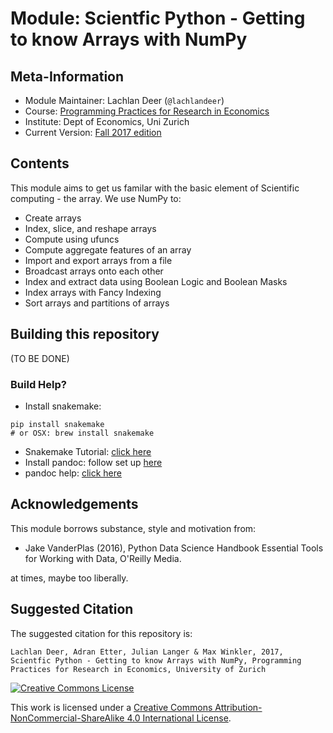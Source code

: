 # Module:  Scientfic Python - Getting to know Arrays with NumPy

## Meta-Information

*   Module Maintainer: Lachlan Deer (`@lachlandeer`)
*   Course: [Programming Practices for Research in Economics](https://github.com/pp4rs)
*   Institute: Dept of Economics, Uni Zurich
*   Current Version: [Fall 2017 edition](https://pp4rs.github.io/2017-uzh)

## Contents

This module aims to get us familar with the basic element of Scientific computing - the array.
We use NumPy to:

*   Create arrays
*   Index, slice, and reshape arrays
*   Compute using ufuncs
*   Compute aggregate features of an array
*   Import and export arrays from a file
*   Broadcast arrays onto each other
*   Index and extract data using Boolean Logic and Boolean Masks
*   Index arrays with Fancy Indexing
*   Sort arrays and partitions of arrays

## Building this repository

(TO BE DONE)

### Build  Help?

*   Install snakemake:

```
pip install snakemake
# or OSX: brew install snakemake
```

*   Snakemake Tutorial: [click here](https://snakemake.readthedocs.io/en/stable/)
*   Install pandoc: follow set up [here](http://pandoc.org/installing.html)
*   pandoc help: [click here](http://pandoc.org/getting-started.html)

## Acknowledgements

This module borrows substance, style and motivation from:

*   Jake VanderPlas (2016), Python Data Science Handbook Essential Tools for Working with Data, O'Reilly Media.

at times, maybe too liberally.

## Suggested Citation

The suggested citation for this repository is:

```
Lachlan Deer, Adran Etter, Julian Langer & Max Winkler, 2017, Scientfic Python - Getting to know Arrays with NumPy, Programming Practices for Research in Economics, University of Zurich
```

<a rel="license" href="http://creativecommons.org/licenses/by-nc-sa/4.0/"><img alt="Creative Commons License" style="border-width:0" src="https://i.creativecommons.org/l/by-nc-sa/4.0/88x31.png" /></a><br />

This work is licensed under a <a rel="license" href="http://creativecommons.org/licenses/by-nc-sa/4.0/">Creative Commons Attribution-NonCommercial-ShareAlike 4.0 International License</a>.
